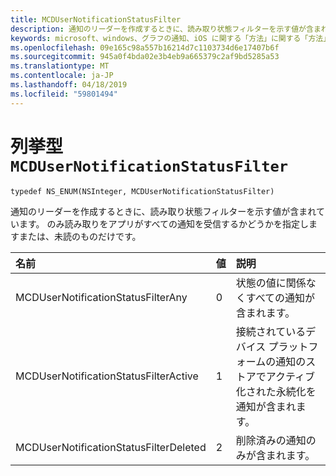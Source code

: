```yaml
---
title: MCDUserNotificationStatusFilter
description: 通知のリーダーを作成するときに、読み取り状態フィルターを示す値が含まれています。 のみ読み取りをアプリがすべての通知を受信するかどうかを指定しますまたは、未読のものだけです。
keywords: microsoft、windows、グラフの通知、iOS に関する「方法」に関する「方法」の iPhone
ms.openlocfilehash: 09e165c98a557b16214d7c1103734d6e17407b6f
ms.sourcegitcommit: 945a0f4bda02e3b4eb9a665379c2af9bd5285a53
ms.translationtype: MT
ms.contentlocale: ja-JP
ms.lasthandoff: 04/18/2019
ms.locfileid: "59801494"
---
```

# <a name="enum-mcdusernotificationstatusfilter"></a>列挙型 `MCDUserNotificationStatusFilter`

```
typedef NS_ENUM(NSInteger, MCDUserNotificationStatusFilter)
```

通知のリーダーを作成するときに、読み取り状態フィルターを示す値が含まれています。 のみ読み取りをアプリがすべての通知を受信するかどうかを指定しますまたは、未読のものだけです。 

|名前 | 値 | 説明 |
|:-- |:-- |:-- |
|   MCDUserNotificationStatusFilterAny | 0| 状態の値に関係なくすべての通知が含まれます。 |
|   MCDUserNotificationStatusFilterActive |1| 接続されているデバイス プラットフォームの通知のストアでアクティブ化された永続化を通知が含まれます。 |
|   MCDUserNotificationStatusFilterDeleted | 2| 削除済みの通知のみが含まれます。|